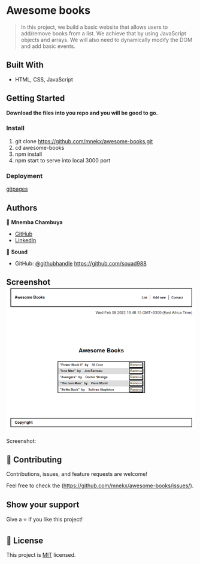 # Awesome books

> In this project, we build a basic website that allows users to add/remove books from a list. We achieve that by using JavaScript objects and arrays. We will also need to dynamically modify the DOM and add basic events.

## Built With

- HTML, CSS, JavaScript

## Getting Started

**Download the files into you repo and you will be good to go.**

### Install

1. git clone https://github.com/mnekx/awesome-books.git
2. cd awesome-books
3. npm install
4. npm start to serve into local 3000 port

### Deployment

[gitpages](https://mnekx.github.io/awesome-books/)

## Authors

👤 **Mnemba Chambuya**

- [GitHub](https://github.com/mnekx)
- [LinkedIn](www.linkedin.com/in/mnemba-chambuya)

👤 **Souad**

- GitHub: [@githubhandle](https://github.com/souad988)
  https://github.com/souad988

## Screenshot ![see](./images/screenshot.png?raw=true "Title")

Screenshot:

## 🤝 Contributing

Contributions, issues, and feature requests are welcome!

Feel free to check the (https://github.com/mnekx/awesome-books/issues/).

## Show your support

Give a ⭐️ if you like this project!

## 📝 License

This project is [MIT](./MIT.md) licensed.
